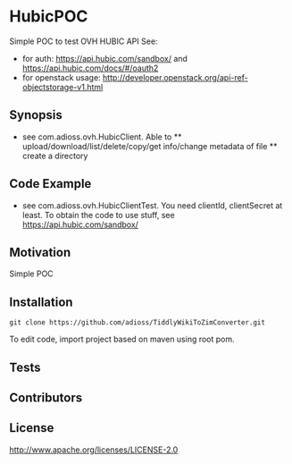 # HubicPOC
Simple POC to test OVH HUBIC API
See:
* for auth: https://api.hubic.com/sandbox/ and https://api.hubic.com/docs/#/oauth2
* for openstack usage: http://developer.openstack.org/api-ref-objectstorage-v1.html

## Synopsis
* see com.adioss.ovh.HubicClient. Able to
** upload/download/list/delete/copy/get info/change metadata of file
** create a directory

## Code Example

* see com.adioss.ovh.HubicClientTest. You need clientId, clientSecret at least. To obtain the code to use stuff, see https://api.hubic.com/sandbox/

## Motivation

Simple POC

## Installation

    git clone https://github.com/adioss/TiddlyWikiToZimConverter.git

To edit code, import project based on maven using root pom.

## Tests

## Contributors

## License

http://www.apache.org/licenses/LICENSE-2.0